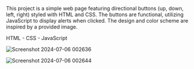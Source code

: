 This project is a simple web page featuring directional buttons (up, down, left, right) styled with HTML and CSS. The buttons are functional, utilizing JavaScript to display alerts when clicked. The design and color scheme are inspired by a provided image.

HTML - CSS - JavaScript

![Screenshot 2024-07-06 002636](https://github.com/msallat5/Task_One/assets/93313392/50594ed9-b338-4a62-a7a1-1fa7bcdc0511)

![Screenshot 2024-07-06 002644](https://github.com/msallat5/Task_One/assets/93313392/ced2a37f-e207-4d18-b575-eb293412a268)
